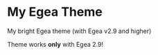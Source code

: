 # My Egea Theme
My bright Egea theme (with Egea v2.9 and higher)

Theme works **only** with Egea 2.9!